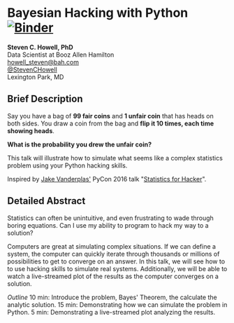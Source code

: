 # Bayesian Hacking with Python  [![Binder](https://mybinder.org/badge.svg)](https://mybinder.org/v2/gh/StevenCHowell/pyohio_2018_bayes/master?filepath=https%3A%2F%2Fgithub.com%2FStevenCHowell%2Fpyohio_2018_bayes%2Fblob%2Fmaster%2Fcoin.ipynb)
**Steven C. Howell, PhD**  
Data Scientist at Booz Allen Hamilton  
howell_steven@bah.com  
[@StevenCHowell](https://twitter.com/StevenCHowell)  
Lexington Park, MD
## Brief Description
Say you have a bag of **99 fair coins** and **1 unfair coin** that has heads on both sides.  You draw a coin from the bag and **flip it 10 times, each time showing heads**.  

**What is the probability you drew the unfair coin?**

This talk will illustrate how to simulate what seems like a complex statistics problem using your Python hacking skills.

Inspired by [Jake Vanderplas'](http://vanderplas.com/) PyCon 2016 talk "[Statistics for Hacker](https://www.youtube.com/watch?v=Iq9DzN6mvYA)".

## Detailed Abstract
Statistics can often be unintuitive, and even frustrating to wade through boring equations. Can I use my ability to program to hack my way to a solution?

Computers are great at simulating complex situations.  If we can define a system, the computer can quickly iterate through thousands or millions of possibilities to get to converge on an answer. In this talk, we will see how to to use hacking skills to simulate real systems. Additionally, we will be able to watch a live-streamed plot of the results as the computer converges on a solution.


_Outline_
10 min: Introduce the problem, Bayes' Theorem, the calculate the analytic solution.
15 min: Demonstrating how we can simulate the problem in Python.
5 min: Demonstrating a live-streamed plot analyzing the results.
